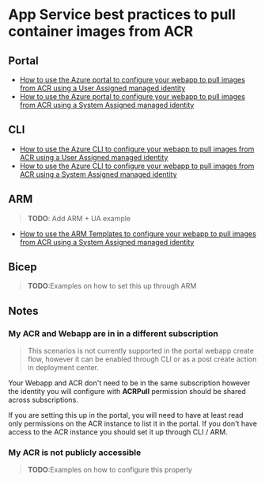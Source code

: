 # App Service best practices to pull container images from ACR

## Portal

- [How to use the Azure portal to configure your webapp to pull images from ACR using a User Assigned managed identity](portal_user-assigned_managed_identity.md)
- [How to use the Azure portal to configure your webapp to pull images from ACR using a System  Assigned managed identity](portal_system-assigned_managed_identity.md)

## CLI

- [How to use the Azure CLI to configure your webapp to pull images from ACR using a User Assigned managed identity](cli_user-assigned_managed_identities.md)
- [How to use the Azure CLI to configure your webapp to pull images from ACR using a System Assigned managed identity](cli_system-assigned_managed_identities.md)

## ARM

> **TODO**: Add ARM + UA example
- [How to use the ARM Templates to configure your webapp to pull images from ACR using a System Assigned managed identity](arm_system-assigned_managed_identity.md)


## Bicep

> **TODO**:Examples on how to set this up through ARM

## Notes

### My ACR and Webapp are in in a different subscription 

>  This scenarios is not currently supported in the portal webapp create flow, however it can be enabled through CLI or as a post create action in deployment center.

Your Webapp and ACR don't need to be in the same subscription however the identity you will configure with **ACRPull** permission should be shared across subscriptions.

If you are setting this up in the portal, you will need to have at least read only permissions on the ACR instance to list it in the portal. If you don't have access to the ACR instance you should set it up through CLI / ARM.

### My ACR is not publicly accessible

>**TODO**:Examples on how to configure this properly